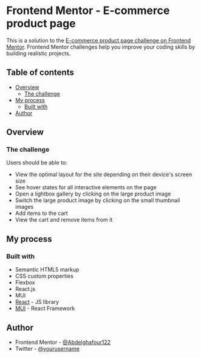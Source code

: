 # Frontend Mentor - E-commerce product page 

This is a solution to the [E-commerce product page challenge on Frontend Mentor](https://www.frontendmentor.io/challenges/ecommerce-product-page-UPsZ9MJp6). Frontend Mentor challenges help you improve your coding skills by building realistic projects.

## Table of contents

- [Overview](#overview)
  - [The challenge](#the-challenge)
- [My process](#my-process)
  - [Built with](#built-with)
- [Author](#author)

## Overview

### The challenge

Users should be able to:

- View the optimal layout for the site depending on their device's screen size
- See hover states for all interactive elements on the page
- Open a lightbox gallery by clicking on the large product image
- Switch the large product image by clicking on the small thumbnail images
- Add items to the cart
- View the cart and remove items from it

## My process

### Built with

- Semantic HTML5 markup
- CSS custom properties
- Flexbox
- React.js
- MUI
- [React](https://reactjs.org/) - JS library
- [MUI](https://mui.com) - React Framework

## Author

- Frontend Mentor - [@Abdelghafour122](https://www.frontendmentor.io/profile/Abdelghafour122)
- Twitter - [@yourusername](https://www.twitter.com/Abdelghafour1_)
